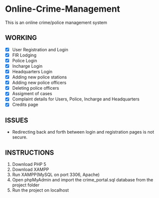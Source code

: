 # Online-Crime-Management
This is an online crime/police management system

## WORKING ##
 - [x] User Registration and Login
 - [x] FIR Lodging
 - [x] Police Login
 - [x] Incharge Login
 - [x] Headquarters Login
 - [x] Adding new police stations
 - [x] Adding new police officers
 - [x] Deleting police officers
 - [x] Assigment of cases
 - [x] Complaint details for Users, Police, Incharge and Headquarters
 - [x] Credits page
 
## ISSUES ##
 - Redirecting back and forth between login and registration pages is not secure.

 ## INSTRUCTIONS ##
  1. Download PHP 5
  2. Download XAMPP
  3. Run XAMPP(MySQL on port 3306, Apache)
  5. Open phpMyAdmin and import the crime_portal.sql database from the project folder
  6. Run the project on localhost
